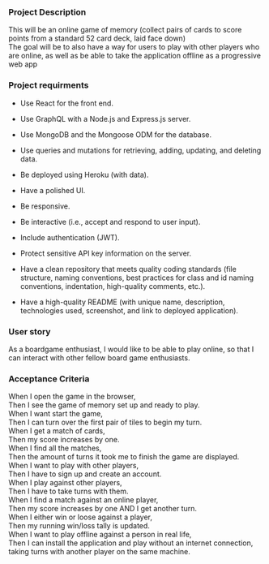 ### Project Description

This will be an online game of memory (collect pairs of cards to score points from a standard 52 card deck, laid face down)<br>
The goal will be to also have a way for users to play with other players who are online, as well as be able to take the application offline as a progressive web app<br>

### Project requirments

* Use React for the front end.

* Use GraphQL with a Node.js and Express.js server.

* Use MongoDB and the Mongoose ODM for the database.

* Use queries and mutations for retrieving, adding, updating, and deleting data.

* Be deployed using Heroku (with data).

* Have a polished UI.

* Be responsive.

* Be interactive (i.e., accept and respond to user input).

* Include authentication (JWT).

* Protect sensitive API key information on the server.

* Have a clean repository that meets quality coding standards (file structure, naming conventions, best practices for class and id naming conventions, indentation, high-quality comments, etc.).

* Have a high-quality README (with unique name, description, technologies used, screenshot, and link to deployed application).

### User story

As a boardgame enthusiast, I would like to be able to play online, so that I can interact with other fellow board game enthusiasts. 

### Acceptance Criteria

When I open the game in the browser,<br>
Then I see the game of memory set up and ready to play.<br>
When I want start the game,<br>
Then I can turn over the first pair of tiles to begin my turn.<br>
When I get a match of cards,<br>
Then my score increases by one.<br>
When I find all the matches,<br>
Then the amount of turns it took me to finish the game are displayed.<br>
When I want to play with other players,<br>
Then I have to sign up and create an account.<br>
When I play against other players,<br>
Then I have to take turns with them.<br>
When I find a match against an online player,<br>
Then my score increases by one AND I get another turn.<br>
When I either win or loose against a player,<br>
Then my running win/loss tally is updated.<br>
When I want to play offline against a person in real life,<br>
Then I can install the application and play without an internet connection, taking turns with another player on the same machine.<br>
